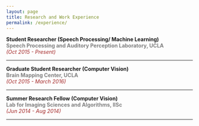 ```yaml
---
layout: page
title: Research and Work Experience
permalink: /experience/
---
```


**Student Researcher (Speech Processing/ Machine Learning)**  
**<span style="color:grey">Speech Processing and Auditory Perception Laboratory, UCLA</span>**  
*<span style="color:brown">(Oct 2015 - Present)</span>*  

---

**Graduate Student Researcher (Computer Vision)**  
**<span style="color:grey">Brain Mapping Center, UCLA</span>**  
*<span style="color:brown">(Oct 2015 - March 2016)</span>*  

---

**Summer Research Fellow (Computer Vision)**  
**<span style="color:grey">Lab for Imaging Sciences and Algorithms, IISc</span>**  
*<span style="color:brown">(Jun 2014 - Aug 2014)</span>*

---
